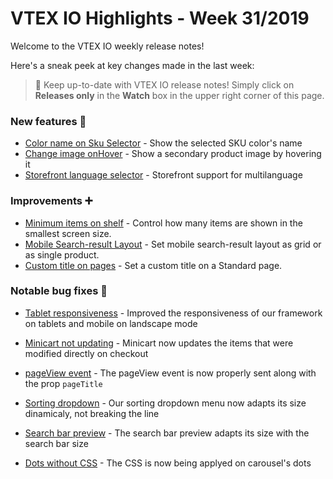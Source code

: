 # VTEX IO Highlights - Week 31/2019

Welcome to the VTEX IO weekly release notes!

Here's a sneak peek at key changes made in the last week:

> :bell: Keep up-to-date with VTEX IO release notes! Simply click on  **Releases only**  in the  **Watch**  box in the upper right corner of this page.

### New features 🚀 

- [Color name on Sku Selector](color-name-sku-selector.md) - Show the selected SKU color's name
- [Change image onHover](change-image-on-hover.md) - Show a secondary product image by hovering it
- [Storefront language selector](storefront-language-selector.md) - Storefront support for multilanguage

### Improvements  :heavy_plus_sign:

- [Minimum items on shelf](minimum-items-shelf.md) - Control how many items are shown in the smallest screen size.
- [Mobile Search-result Layout](hide-layout-switcher-mobile.md) - Set mobile search-result layout as grid or as single product.
- [Custom title on pages](custom-title-standard-page.md) - Set a custom title on a Standard page.


### Notable bug fixes  :bug:

- [Tablet responsiveness](https://github.com/vtex-apps/store-discussion/issues/56) - Improved the responsiveness of our framework on tablets and mobile on landscape mode

- [Minicart not updating](https://github.com/vtex-apps/minicart/pull/171) - Minicart now updates the items that were modified directly on checkout

- [pageView event](https://github.com/vtex-apps/store/pull/312) - The pageView event is now properly sent along with the prop `pageTitle`

- [Sorting dropdown](https://github.com/vtex-apps/search-result/pull/217) - Our sorting dropdown menu now adapts its size dinamicaly, not breaking the line

- [Search bar preview](https://github.com/vtex-apps/store-components/pull/539) - The search bar preview adapts its size with the search bar size

- [Dots without CSS](https://github.com/vtex-apps/carousel/pull/83) - The CSS is now being applyed on carousel's dots
